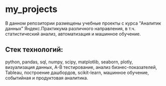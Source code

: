 # my_projects
В данном репозитории размещены учебные проекты с курса "Аналитик данных" Яндекс.Практикума различного направления, в т.ч. статистический анализ, автоматизация и машинное обучение.
## Стек технологий: 
python, pandas, sql, numpy, 
scipy, matplotlib, seaborn, plotly, 
визуализация данных, А-В тестирование, анализ бизнес-показателей, 
Tableau, построение дашбордов, 
scikit-learn, машинное обучение, 
событийная и продуктовая аналитика.
